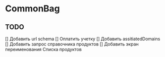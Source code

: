 #  CommonBag

## TODO
[] Добавить url schema 
[] Оплатить учетку
[] Добавить assitiatedDomains
[] Добавить запрос справочника продуктов
[] Добавить экран переименования Списка продуктов
